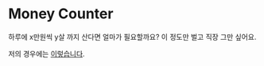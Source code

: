 # Money Counter
하루에 x만원씩 y살 까지 산다면 얼마가 필요할까요?
이 정도만 벌고 직장 그만 싶어요.

저의 경우에는 [이렇습니다](https://sn0wle0pard.io/money-counter/?currentAge=22&targetAge=70&daily=10).
